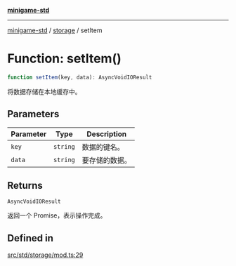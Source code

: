 [**minigame-std**](../../../README.md)

***

[minigame-std](../../../README.md) / [storage](../README.md) / setItem

# Function: setItem()

```ts
function setItem(key, data): AsyncVoidIOResult
```

将数据存储在本地缓存中。

## Parameters

| Parameter | Type | Description |
| ------ | ------ | ------ |
| `key` | `string` | 数据的键名。 |
| `data` | `string` | 要存储的数据。 |

## Returns

`AsyncVoidIOResult`

返回一个 Promise，表示操作完成。

## Defined in

[src/std/storage/mod.ts:29](https://github.com/JiangJie/minigame-std/blob/eeac001add8ab13d21bab6e48cf53f07cd0a9aad/src/std/storage/mod.ts#L29)
